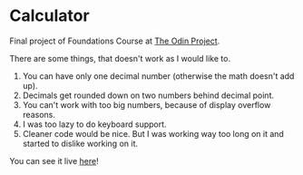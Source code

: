 # Calculator
Final project of Foundations Course at [The Odin Project](https://www.theodinproject.com/).

There are some things, that doesn't work as I would like to.

1) You can have only one decimal number (otherwise the math doesn't add up).
2) Decimals get rounded down on two numbers behind decimal point.
3) You can't work with too big numbers, because of display overflow reasons.
4) I was too lazy to do keyboard support.
5) Cleaner code would be nice. But I was working way too long on it and started to dislike working on it.

You can see it live [here](https://sharpicek.github.io/calculator/)!
